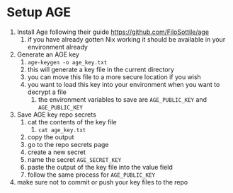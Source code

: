 # Setup AGE

1. Install Age following their guide https://github.com/FiloSottile/age
   1. if you have already gotten Nix working it should be available in your environment already
2. Generate an AGE key
   1. `age-keygen -o age_key.txt`
   2. this will generate a key file in the current directory
   3. you can move this file to a more secure location if you wish
   4. you want to load this key into your environment when you want to decrypt a file
      1. the environment variables to save are `AGE_PUBLIC_KEY` and `AGE_PUBLIC_KEY`
3. Save AGE key repo secrets
   1. cat the contents of the key file
      1. `cat age_key.txt`
   2. copy the output
   3. go to the repo secrets page
   4. create a new secret
   5. name the secret `AGE_SECRET_KEY`
   6. paste the output of the key file into the value field
   7. follow the same process for `AGE_PUBLIC_KEY`
4. make sure not to commit or push your key files to the repo